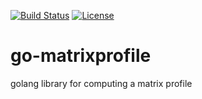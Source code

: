 [![Build Status](https://travis-ci.com/aouyang1/go-matrixprofile.svg?branch=master)](https://travis-ci.com/aouyang1/go-matrixprofile)
[![License](https://img.shields.io/badge/License-Apache%202.0-blue.svg)](https://opensource.org/licenses/Apache-2.0)

# go-matrixprofile

golang library for computing a matrix profile
